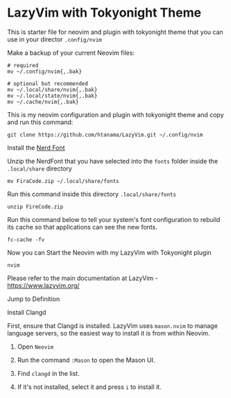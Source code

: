 # LazyVim with Tokyonight Theme
This is starter file for neovim and plugin with tokyonight theme that you can use in your director `.config/nvim`

Make a backup of your current Neovim files:
```
# required
mv ~/.config/nvim{,.bak}

# optional but recommended
mv ~/.local/share/nvim{,.bak}
mv ~/.local/state/nvim{,.bak}
mv ~/.cache/nvim{,.bak}
```

This is my neovim configuration and plugin with tokyonight theme and copy and run this command:

```
git clone https://github.com/htanama/LazyVim.git ~/.config/nvim

```

Install the <a href="[https://www.example.com](https://www.nerdfonts.com/font-downloads)">Nerd Font</a>

Unzip the NerdFont that you have selected into the `fonts` folder inside the `.local/share` directory 

```
mv FiraCode.zip ~/.local/share/fonts
```

Run this command inside this directory `.local/share/fonts`
```
unzip FireCode.zip 
```

Run this command below to tell your system's font configuration to rebuild its cache so that applications can see the new fonts.
```
fc-cache -fv
```

Now you can Start the Neovim with my LazyVim with Tokyonight plugin

```
nvim
```

Please refer to the main documentation at LazyVim - https://www.lazyvim.org/

Jump to Definition 

Install Clangd

First, ensure that Clangd is installed. LazyVim uses `mason.nvim` to manage language servers, so the easiest way to install it is from within Neovim.

  1. Open `Neovim` 
  2. Run the command `:Mason` to open the Mason UI.

  3. Find `clangd` in the list.

  4. If it's not installed, select it and press `i` to install it.
